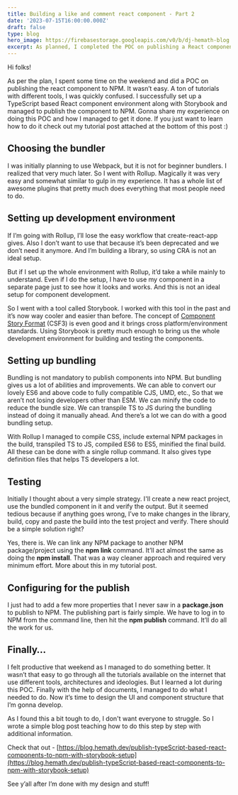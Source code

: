 ```yaml
---
title: Building a like and comment react component - Part 2
date: '2023-07-15T16:00:00.000Z'
draft: false
type: blog
hero_image: https://firebasestorage.googleapis.com/v0/b/dj-hemath-blog.appspot.com/o/blog-images%2Fbuilding-a-like-and-comment-react-component-part2.webp?alt=media&token=9c5da924-3d88-46ed-a88c-ef1dac0716cb
excerpt: As planned, I completed the POC on publishing a React component to NPM along with Storybook setup. Sharing my experience on doing this POC.
---
```


Hi folks!

As per the plan, I spent some time on the weekend and did a POC on publishing the react component to NPM. It wasn’t easy. A ton of tutorials with different tools, I was quickly confused. I successfully set up a TypeScript based React component environment along with Storybook and managed to publish the component to NPM. Gonna share my experience on doing this POC and how I managed to get it done. If you just want to learn how to do it check out my tutorial post attached at the bottom of this post :)


## Choosing the bundler

I was initially planning to use Webpack, but it is not for beginner bundlers. I realized that very much later. So I went with Rollup. Magically it was very easy and somewhat similar to gulp in my experience. It has a whole list of awesome plugins that pretty much does everything that most people need to do.


## Setting up development environment

If I’m going with Rollup, I’ll lose the easy workflow that create-react-app gives. Also I don’t want to use that because it’s been deprecated and we don’t need it anymore. And I’m building a library, so using CRA is not an ideal setup.

But if I set up the whole environment with Rollup, it’d take a while mainly to understand. Even if I do the setup, I have to use my component in a separate page just to see how it looks and works. And this is not an ideal setup for component development.

So I went with a tool called Storybook. I worked with this tool in the past and it’s now way cooler and easier than before. The concept of [Component Story Format](https://storybook.js.org/blog/storybook-csf3-is-here/) (CSF3) is even good and it brings cross platform/environment standards. Using Storybook is pretty much enough to bring us the whole development environment for building and testing the components.


## Setting up bundling

Bundling is not mandatory to publish components into NPM. But bundling gives us a lot of abilities and improvements. We can able to convert our lovely ES6 and above code to fully compatible CJS, UMD, etc., So that we aren’t not losing developers other than ESM.  We can minify the code to reduce the bundle size. We can transpile TS to JS during the bundling instead of doing it manually ahead. And there’s a lot we can do with a good bundling setup.

With Rollup I managed to compile CSS, include external NPM packages in the build, transpiled TS to JS, compiled ES6 to ES5, minified the final build. All these can be done with a single rollup command. It also gives type definition files that helps TS developers a lot.


## Testing

Initially I thought about a very simple strategy. I'll create a new react project, use the bundled component in it and verify the output. But it seemed tedious because if anything goes wrong, I’ve to make changes in the library, build, copy and paste the build into the test project and verify. There should be a simple solution right?

Yes, there is. We can link any NPM package to another NPM package/project using the **npm link** command. It’ll act almost the same as doing the **npm install**. That was a way cleaner approach and required very minimum effort. More about this in my tutorial post.


## Configuring for the publish

I just had to add a few more properties that I never saw in a **package.json** to publish to NPM. The publishing part is fairly simple. We have to log in to NPM from the command line, then hit the **npm publish** command. It’ll do all the work for us.


## Finally…

I felt productive that weekend as I managed to do something better. It wasn’t that easy to go through all the tutorials available on the internet that use different tools, architectures and ideologies. But I learned a lot during this POC. Finally with the help of documents, I managed to do what I needed to do. Now it’s time to design the UI and component structure that I’m gonna develop.

As I found this a bit tough to do, I don't want everyone to struggle. So I wrote a simple blog post teaching how to do this step by step with additional information.

Check that out - [https://blog.hemath.dev/publish-typeScript-based-react-components-to-npm-with-storybook-setup](https://blog.hemath.dev/publish-typeScript-based-react-components-to-npm-with-storybook-setup)

See y’all after I’m done with my design and stuff!
